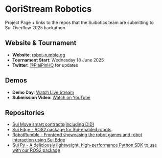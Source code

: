 # QoriStream Robotics
Project Page + links to the repos that the Suibotics team are submitting to Sui Overflow 2025 hackathon.

## Website & Tournament
- **Website**: [robot-rumble.gg](https://robot-rumble.gg/)
- **Tournament Start**: Wednesday 18 June 2025
- **Twitter**: [@PlaiPinHQ](https://x.com/PlaiPinHQ) for updates

## Demos
- **Demo Day**: [Watch Live Stream](https://www.youtube.com/live/W0eBDO3raEI?si=KY23DFBsAH0uRy0T&t=12966)
- **Submission Video**: [Watch on YouTube](https://www.youtube.com/watch?v=L7rmzpBfi-0)

## Repositories
- [Sui Move smart contracts(including DID)](https://github.com/OpenDive/suibotics_core)
- [Sui Edge - ROS2 package for Sui-enabled robots](https://github.com/OpenDive/sui_edge_ws)
- [RobotRumble - Frontend showcasing the robot games and robot interaction using Sui Edge](https://github.com/OpenDive/robotrumble-reborn-web)
- [Sui Py - A deliciously lightweight, high-performance Python SDK to use with our ROS2 package](https://github.com/OpenDive/sui-py)

